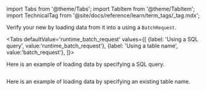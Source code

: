 import Tabs from '@theme/Tabs';
import TabItem from '@theme/TabItem';
import TechnicalTag from '@site/docs/reference/learn/term_tags/_tag.mdx';

Verify your new <TechnicalTag tag="datasource" text="Data Source" /> by loading data from it into a <TechnicalTag tag="validator" text="Validator" /> using a `BatchRequest`.

<Tabs
  defaultValue='runtime_batch_request'
  values={[
  {label: 'Using a SQL query', value:'runtime_batch_request'},
  {label: 'Using a table name', value:'batch_request'},
  ]}>
  
<TabItem value="runtime_batch_request">

Here is an example of loading data by specifying a SQL query.

```python name="tests/integration/docusaurus/connecting_to_your_data/database/redshift_yaml_example.py load data with query"
```

</TabItem>

<TabItem value="batch_request">

Here is an example of loading data by specifying an existing table name.

```python name="tests/integration/docusaurus/connecting_to_your_data/database/redshift_python_example.py load data with table name"
```

</TabItem>

</Tabs>